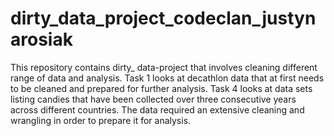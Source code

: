 # dirty_data_project_codeclan_justynarosiak

This repository contains dirty_ data-project that involves cleaning different range of data and analysis.
Task 1  looks at decathlon data that at first needs to be cleaned and prepared for further analysis.
Task 4 looks at data sets listing candies that have been collected over three consecutive years across different countries. The data required an extensive cleaning and wrangling in order to prepare it for analysis.
